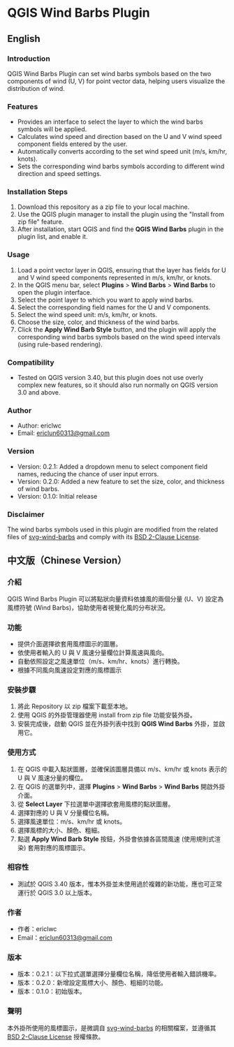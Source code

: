 # QGIS Wind Barbs Plugin

## English

### Introduction

QGIS Wind Barbs Plugin can set wind barbs symbols based on the two components of wind (U, V) for point vector data, helping users visualize the distribution of wind.

### Features
- Provides an interface to select the layer to which the wind barbs symbols will be applied.
- Calculates wind speed and direction based on the U and V wind speed component fields entered by the user.
- Automatically converts according to the set wind speed unit (m/s, km/hr, knots).
- Sets the corresponding wind barbs symbols according to different wind direction and speed settings.

### Installation Steps
1. Download this repository as a zip file to your local machine.
2. Use the QGIS plugin manager to install the plugin using the "Install from zip file" feature.
3. After installation, start QGIS and find the **QGIS Wind Barbs** plugin in the plugin list, and enable it.

### Usage
1. Load a point vector layer in QGIS, ensuring that the layer has fields for U and V wind speed components represented in m/s, km/hr, or knots.
2. In the QGIS menu bar, select **Plugins** > **Wind Barbs** > **Wind Barbs** to open the plugin interface.
3. Select the point layer to which you want to apply wind barbs.
4. Select the corresponding field names for the U and V components.
5. Select the wind speed unit: m/s, km/hr, or knots.
6. Choose the size, color, and thickness of the wind barbs.
7. Click the **Apply Wind Barb Style** button, and the plugin will apply the corresponding wind barbs symbols based on the wind speed intervals (using rule-based rendering).

### Compatibility
- Tested on QGIS version 3.40, but this plugin does not use overly complex new features, so it should also run normally on QGIS version 3.0 and above.

### Author
- Author: ericlwc  
- Email: ericlun60313@gmail.com

### Version
- Version: 0.2.1: Added a dropdown menu to select component field names, reducing the chance of user input errors.
- Version: 0.2.0: Added a new feature to set the size, color, and thickness of wind barbs.
- Version: 0.1.0: Initial release

### Disclaimer
The wind barbs symbols used in this plugin are modified from the related files of [svg-wind-barbs](https://github.com/qulle/svg-wind-barbs) and comply with its [BSD 2-Clause License](https://opensource.org/licenses/BSD-2-Clause).

## 中文版（Chinese Version）

### 介紹
QGIS Wind Barbs Plugin 可以將點狀向量資料依據風的兩個分量 (U、V) 設定為風標符號 (Wind Barbs)，協助使用者視覺化風的分布狀況。

### 功能
- 提供介面選擇欲套用風標圖示的圖層。
- 依使用者輸入的 U 與 V 風速分量欄位計算風速與風向。
- 自動依照設定之風速單位（m/s、km/hr、knots）進行轉換。
- 根據不同風向風速設定對應的風標圖示

### 安裝步驟
1. 將此 Repository 以 zip 檔案下載至本地。
2. 使用 QGIS 的外掛管理器使用 install from zip file 功能安裝外掛。
3. 安裝完成後，啟動 QGIS 並在外掛列表中找到 **QGIS Wind Barbs** 外掛，並啟用它。

### 使用方式
1. 在 QGIS 中載入點狀圖層，並確保該圖層具備以 m/s、km/hr 或 knots 表示的 U 與 V 風速分量的欄位。
2. 在 QGIS 的選單列中，選擇 **Plugins** > **Wind Barbs** > **Wind Barbs** 開啟外掛介面。
3. 從 **Select Layer** 下拉選單中選擇欲套用風標的點狀圖層。
4. 選擇對應的 U 與 V 分量欄位名稱。
5. 選擇風速單位：m/s、km/hr 或 knots。
6. 選擇風標的大小、顏色、粗細。
7. 點選 **Apply Wind Barb Style** 按鈕，外掛會依據各區間風速 (使用規則式渲染) 套用對應的風標圖示。

### 相容性
- 測試於 QGIS 3.40 版本，惟本外掛並未使用過於複雜的新功能，應也可正常運行於 QGIS 3.0 以上版本。

### 作者
- 作者：ericlwc  
- Email：ericlun60313@gmail.com

### 版本
- 版本：0.2.1：以下拉式選單選擇分量欄位名稱，降低使用者輸入錯誤機率。
- 版本：0.2.0：新增設定風標大小、顏色、粗細的功能。
- 版本：0.1.0：初始版本。

### 聲明

本外掛所使用的風標圖示，是微調自 [svg-wind-barbs](https://github.com/qulle/svg-wind-barbs) 的相關檔案，並遵循其 [BSD 2-Clause License](https://opensource.org/licenses/BSD-2-Clause) 授權條款。

